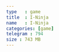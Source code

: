 ```yaml
---
type   : game
title  : I-Ninja
name   : I-Ninja
categories: [game]
telegram : 794
size : 743 MB
---
```



